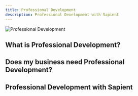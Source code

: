 ```yaml
---
title: Professional Development
description: Professional Development with Sapient
---
```


<div>
  <img src="https://sbmedia.blob.core.windows.net/images/business-team-working-together.jpg" srcset="https://sbmedia.blob.core.windows.net/images/business-team-working-together.jpg 2x" alt="Professional Development"/>
</div>

## What is Professional Development?



## Does my business need Professional Development?



## Professional Development with Sapient

